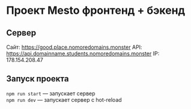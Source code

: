 # Проект Mesto фронтенд + бэкенд

## Сервер

Сайт: https://good.place.nomoredomains.monster
API: https://api.domainname.students.nomoredomains.monster
IP: 178.154.208.47

## Запуск проекта

`npm run start` — запускает сервер   
`npm run dev` — запускает сервер с hot-reload
